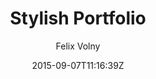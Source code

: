 ---
title: "Stylish Portfolio"
github: https://github.com/volny/stylish-portfolio-jekyll
demo: https://volny.github.io/stylish-portfolio-jekyll/
author: Felix Volny
draft: true
ssg:
  - Jekyll
cms:
  - No Cms
date: 2015-09-07T11:16:39Z
github_branch: master
---